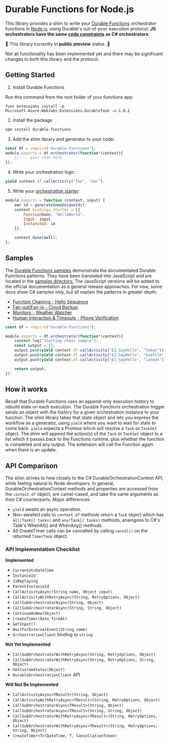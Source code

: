# Durable Functions for Node.js

This library provides a shim to write your [Durable Functions](https://docs.microsoft.com/en-us/azure/azure-functions/durable-functions-overview) orchestrator functions in [Node.js](https://docs.microsoft.com/en-us/azure/azure-functions/functions-reference-node), using Durable's out-of-proc execution protocol. **JS orchestrators have the same [code constraints](https://docs.microsoft.com/en-us/azure/azure-functions/durable-functions-checkpointing-and-replay#orchestrator-code-constraints) as C# orchestrators.**

🚧 This library currently in **public preview** status. 🚧

Not all functionality has been implemented yet and there may be significant changes to both this library and the protocol.

## Getting Started

1. Install Durable Functions

Run this command from the root folder of your functions app:
```
func extensions install -p Microsoft.Azure.WebJobs.Extensions.DurableTask -v 1.6.2
```

2. Install the package

```bash
npm install durable-functions
```

3. Add the shim library and generator to your code:

```javascript
const df = require('durable-functions');
module.exports = df.orchestrator(function*(context){
    // ... your code here
});
```

4. Write your orchestration logic :
```javascript
yield context.df.callActivity("foo", "bar");
```

5. Write your [orchestration starter](https://docs.microsoft.com/en-us/azure/azure-functions/durable-functions-instance-management#starting-instances):
```javascript
module.exports = function (context, input) {
    var id = generateSomeUniqueId();
    context.bindings.starter = [{
        FunctionName: "HelloWorld",
        Input: input,
        InstanceId: id
    }];

    context.done(null);
};
```

## Samples

The [Durable Functions samples](https://docs.microsoft.com/en-us/azure/azure-functions/durable-functions-install) demonstrate the documentated Durable Functions patterns. They have been translated into JavaScript and are located in the [samples directory.](./test/sample/) The JavaScript versions will be added to the official documentation as a general release approaches. For now, some docs show C# samples only, but all explain the patterns in greater depth:

* [Function Chaining - Hello Sequence](https://docs.microsoft.com/en-us/azure/azure-functions/durable-functions-sequence)
* [Fan-out/Fan-in - Cloud Backup](https://docs.microsoft.com/en-us/azure/azure-functions/durable-functions-cloud-backup)
* [Monitors - Weather Watcher](https://docs.microsoft.com/en-us/azure/azure-functions/durable-functions-monitor)
* [Human Interaction & Timeouts - Phone Verification](https://docs.microsoft.com/en-us/azure/azure-functions/durable-functions-phone-verification)

```javascript
const df = require("durable-functions");

module.exports = df.orchestrator(function*(context){
    context.log("Starting chain sample");
    const output = [];
    output.push(yield context.df.callActivity("E1_SayHello", "Tokyo"));
    output.push(yield context.df.callActivity("E1_SayHello", "Seattle"));
    output.push(yield context.df.callActivity("E1_SayHello", "London"));

    return output;
});
```

## How it works

Recall that Durable Functions uses an append-only execution history to rebuild state on each execution. The Durable Functions orchestration trigger sends an object with the history for a given orchestration instance to your function. The shim library takes that state object and lets you express the workflow as a generator, using `yield` where you want to wait for state to come back. `yield` expects a Promise which will resolve a `Task` or `TaskSet` object. The shim will append the action(s) of the `Task` or `TaskSet` object to a list which it passes back to the Functions runtime, plus whether the function is completed and any output. The extension will call the Function again when there is an update.

## API Comparison

The shim strives to hew closely to the C# DurableOrchestrationContext API, while feeling natural to Node developers. In general, DurableOrchestrationContext methods and properties are accessed from the `context.df` object, are camel-cased, and take the same arguments as their C# counterparts. Major differences:

* `yield` awaits an async operation.
* Non-awaited calls to `context.df` methods return a `Task` object which has `all(Task[] tasks)` and `any(Task[] tasks)` methods, analogous to C#'s Task's WhenAll() and WhenAny() methods.
* All CreateTimer calls can be cancelled by calling `cancel()` on the returned `TimerTask` object.

### API Implementation Checklist
**Implemented**
* `CurrentUtcDateTime`
* `InstanceId`
* `IsReplaying`
* `ParentInstanceId`
* `CallActivityAsync(String name, Object input)`
* `CallActivityWithRetryAsync(String, RetryOptions, Object)`
* `CallSubOrchestratorAsync(String, Object)`
* `CallSubOrchestratorAsync(String, String, Object)`
* `ContinueAsNew(Object)`
* `CreateTimer(Date fireAt)`
* `GetInput()`
* `WaitForExternalEvent(String name)`
* `OrchestrationClient` binding to `string`

**Not Yet Implemented**
* `CallSubOrchestratorWithRetryAsync(String, RetryOptions, Object)`
* `CallSubOrchestratorWithRetryAsync(String, RetryOptions, String, Object)`
* `SetCustomStatus(Object)`
* `DurableOrchestrationClient` API

**Will Not Be Implemented**
* `CallActivityAsync<TResult>(String, Object)`
* `CallActivityWithRetryAsync<TResult>(String, RetryOptions, Object)`
* `CallSubOrchestratorAsync<TResult>(String, Object)`
* `CallSubOrchestratorAsync<TResult>(String, String, Object)`
* `CallSubOrchestratorWithRetryAsync<TResult>(String, RetryOptions, Object)`
* `CallSubOrchestratorWithRetryAsync<TResult>(String, RetryOptions, String, Object)`
* `CreateTimer<T>(DateTime, T, CancellationToken)`
